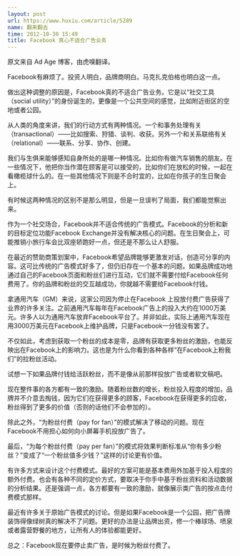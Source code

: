 ```yaml
---
layout: post
url: https://www.huxiu.com/article/5289
name: 翻来翻去
time: 2012-10-30 15:49
title: Facebook 真心不适合广告业务
---
```

原文来自 Ad Age 博客，由虎嗅翻译。

Facebook有麻烦了。投资人明白，品牌商明白。马克扎克伯格也明白这一点。

做出这种调整的原因是，Facebook真的不适合广告业务。它是以“社交工具（social utility）”的身份诞生的，更像是一个公共空间的感觉，比如附近街区的空地或者公园。

从人类的角度来讲，我们的行动方式有两种情况。一个和事务处理有关（transactional）——比如搜索、狩猎、谈判、收获。另外一个和关系联络有关（relational）——联系、分享、协作、创建。

我们与生俱来能够感知自身所处的是哪一种情况。比如你有做汽车销售的朋友。在一些情况下，他把你当作潜在顾客是可以接受的，比如你们在放松的时候，一起在看橄榄球什么的。在一些其他情况下则是不合时宜的，比如在你孩子的生日聚会上。

有时候这两种情况的区别不是那么明显，但是一旦误判了局面，我们都能觉察出来。

作为一个社交场合，Facebook并不适合传统的广告模式。Facebook的分析和新的目标定位功能Facebook Exchange并没有解决核心的问题。在生日聚会上，可能推销小旅行车会比双座轿跑好一点，但还是不那么让人舒服。

在最近的赞助商策划案中，Facebook希望品牌能够更激发对话，创造可分享的内容。这可比传统的广告模式好多了，但仍旧存在一个基本的问题。如果品牌成功地通过自己的Facebook页面和粉丝们进行互动，它们就不需要付给Facebook任何费用了。你的品牌和粉丝的交互越成功，你就越不需要给Facebook付钱。

拿通用汽车（GM）来说，这家公司因为停止在Facebook 上投放付费广告获得了业界的许多关注。之前通用汽车每年在Facebook广告上的投入大约在1000万美元。许多人以为通用汽车放弃Facebook平台了。并非如此，实际上通用汽车现在用3000万美元在Facebook上维护品牌，只是Facebook一分钱没有罢了。

不仅如此，考虑到获取一个粉丝的成本是零，品牌有获取更多粉丝的激励，也能反映出在Facebook上的影响力。这也是为什么你看到各种各样“在Facebook上粉我们”的拉粉丝活动。

试想一下如果品牌付钱给活跃粉丝，而不是像从前那样投放广告或者软文稿吧。

现在整件事的各方都有一致的激励。随着粉丝数的增长，粉丝投入程度的增加，品牌并不介意去掏钱，因为它们在获得更多的顾客，Facebook在获得更多的应收，粉丝得到了更多的价值（否则的话他们不会参加的）。

除此之外，“为粉丝付费（pay for fan）”的模式解决了移动的问题。现在Facebook不用担心如何向小屏幕手机投放广告了。

最后，“为每个粉丝付费（pay per fan）”的模式将效果判断标准从“你有多少粉丝？”变成了“一个粉丝值多少钱？”这样的讨论更有价值。

有许多方式来设计这个付费模式。最好的方案可能是基本费用外加基于投入程度的额外付费。也会有各种不同的定价方式，要取决于你手中基于粉丝资料和活动数据的分析结果。还是强调一点，各方都要有一致的激励，就像展示类广告的按点击付费模式那样。

最近有许多关于原始广告模式的讨论。但是如果Facebook是一个公园，把广告牌装饰得像绿树真的解决不了问题。更好的办法是让品牌出资，修一个棒球场、喷泉或者露营野餐的地方，让所有人的体验都能更好。

总之：Facebook现在要停止卖广告，是时候为粉丝付费了。

